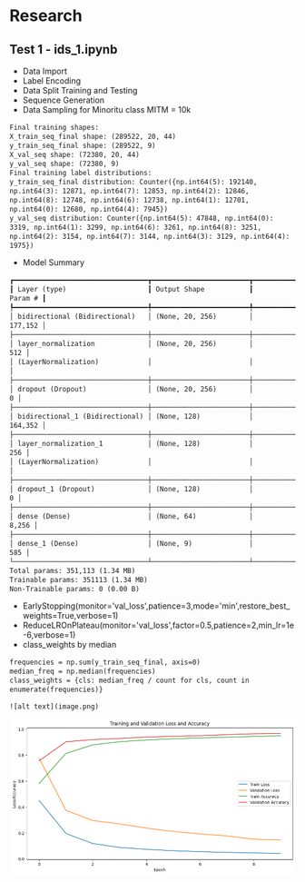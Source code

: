 # Research 

## Test 1 - ids_1.ipynb
* Data Import
* Label Encoding
* Data Split Training and Testing
* Sequence Generation
* Data Sampling for Minoritu class MITM = 10k

```
Final training shapes:
X_train_seq_final shape: (289522, 20, 44)
y_train_seq_final shape: (289522, 9)
X_val_seq shape: (72380, 20, 44)
y_val_seq shape: (72380, 9)
Final training label distributions:
y_train_seq_final distribution: Counter({np.int64(5): 192140, np.int64(3): 12871, np.int64(7): 12853, np.int64(2): 12846, np.int64(8): 12748, np.int64(6): 12738, np.int64(1): 12701, np.int64(0): 12680, np.int64(4): 7945})
y_val_seq distribution: Counter({np.int64(5): 47848, np.int64(0): 3319, np.int64(1): 3299, np.int64(6): 3261, np.int64(8): 3251, np.int64(2): 3154, np.int64(7): 3144, np.int64(3): 3129, np.int64(4): 1975})
```

* Model Summary
```
┏━━━━━━━━━━━━━━━━━━━━━━━━━━━━━━━━━┳━━━━━━━━━━━━━━━━━━━━━━━━┳━━━━━━━━━━━━━━━┓
┃ Layer (type)                    ┃ Output Shape           ┃       Param # ┃
┡━━━━━━━━━━━━━━━━━━━━━━━━━━━━━━━━━╇━━━━━━━━━━━━━━━━━━━━━━━━╇━━━━━━━━━━━━━━━┩
│ bidirectional (Bidirectional)   │ (None, 20, 256)        │       177,152 │
├─────────────────────────────────┼────────────────────────┼───────────────┤
│ layer_normalization             │ (None, 20, 256)        │           512 │
│ (LayerNormalization)            │                        │               │
├─────────────────────────────────┼────────────────────────┼───────────────┤
│ dropout (Dropout)               │ (None, 20, 256)        │             0 │
├─────────────────────────────────┼────────────────────────┼───────────────┤
│ bidirectional_1 (Bidirectional) │ (None, 128)            │       164,352 │
├─────────────────────────────────┼────────────────────────┼───────────────┤
│ layer_normalization_1           │ (None, 128)            │           256 │
│ (LayerNormalization)            │                        │               │
├─────────────────────────────────┼────────────────────────┼───────────────┤
│ dropout_1 (Dropout)             │ (None, 128)            │             0 │
├─────────────────────────────────┼────────────────────────┼───────────────┤
│ dense (Dense)                   │ (None, 64)             │         8,256 │
├─────────────────────────────────┼────────────────────────┼───────────────┤
│ dense_1 (Dense)                 │ (None, 9)              │           585 │
└─────────────────────────────────┴────────────────────────┴───────────────┘
Total params: 351,113 (1.34 MB)
Trainable params: 351113 (1.34 MB)
Non-Trainable params: 0 (0.00 B)
```

* EarlyStopping(monitor='val_loss',patience=3,mode='min',restore_best_weights=True,verbose=1)
* ReduceLROnPlateau(monitor='val_loss',factor=0.5,patience=2,min_lr=1e-6,verbose=1)
* class_weights by median
```
frequencies = np.sum(y_train_seq_final, axis=0)
median_freq = np.median(frequencies)
class_weights = {cls: median_freq / count for cls, count in enumerate(frequencies)}
```

```
![alt text](image.png)
```

![alt text](image-1.png)
